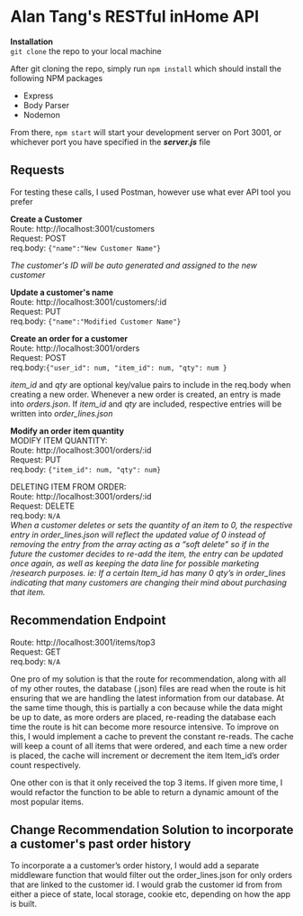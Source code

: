# Alan Tang's RESTful inHome API

**Installation**<br/>
`git clone` the repo to your local machine

After git cloning the repo, simply run `npm install` which should install the following NPM packages

- Express
- Body Parser
- Nodemon

From there, `npm start` will start your development server on Port 3001, or whichever port you have specified in the **_server.js_** file

## Requests

For testing these calls, I used Postman, however use what ever API tool you prefer

**Create a Customer**<br/>
Route: http://localhost:3001/customers<br/>
Request: POST<br/>
req.body: `{"name":"New Customer Name"}`<br/>

_The customer's ID will be auto generated and assigned to the new customer_<br/>

**Update a customer's name**<br/>
Route: http://localhost:3001/customers/:id<br/>
Request: PUT<br/>
req.body: `{"name":"Modified Customer Name"}`<br/>

**Create an order for a customer**<br/>
Route: http://localhost:3001/orders<br/>
Request: POST<br/>
req.body:`{"user_id": num, "item_id": num, "qty": num }`<br/>

_item_id_ and _qty_ are optional key/value pairs to include in the req.body when creating a new order. Whenever a new order is created, an entry is made into _orders.json_. If _item_id_ and _qty_ are included, respective entries will be written into _order_lines.json_<br/>

**Modify an order item quantity**<br/>
MODIFY ITEM QUANTITY:<br/>
Route: http://localhost:3001/orders/:id<br/>
Request: PUT<br/>
req.body: `{"item_id": num, "qty": num}`<br/>

DELETING ITEM FROM ORDER:<br/>
Route: http://localhost:3001/orders/:id<br/>
Request: DELETE<br/>
req.body: `N/A`<br/>
_When a customer deletes or sets the quantity of an item to 0, the respective entry in order_lines.json will reflect the updated value of 0 instead of removing the entry from the array acting as a “soft delete” so if in the future the customer decides to re-add the item, the entry can be updated once again, as well as keeping the data line for possible marketing /research purposes. ie: If a certain Item_id has many 0 qty’s in order_lines indicating that many customers are changing their mind about purchasing that item._<br/>

## Recommendation Endpoint<br/>

Route: http://localhost:3001/items/top3<br/>
Request: GET<br/>
req.body: `N/A`<br/>

One pro of my solution is that the route for recommendation, along with all of my other routes, the database (.json) files are read when the route is hit ensuring that we are handling the latest information from our database. At the same time though, this is partially a con because while the data might be up to date, as more orders are placed, re-reading the database each time the route is hit can become more resource intensive. To improve on this, I would implement a cache to prevent the constant re-reads. The cache will keep a count of all items that were ordered, and each time a new order is placed, the cache will increment or decrement the item Item_id’s order count respectively.

One other con is that it only received the top 3 items. If given more time, I would refactor the function to be able to return a dynamic amount of the most popular items.

## Change Recommendation Solution to incorporate a customer's past order history<br/>

To incorporate a a customer’s order history, I would add a separate middleware function that would filter out the order_lines.json for only orders that are linked to the customer id. I would grab the customer id from from either a piece of state, local storage, cookie etc, depending on how the app is built.
